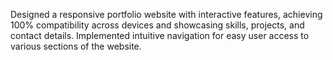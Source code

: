  Designed a responsive portfolio website with interactive features, achieving 100%
 compatibility across devices and showcasing skills, projects, and contact details.
 Implemented intuitive navigation for easy user access to various sections of the website.
